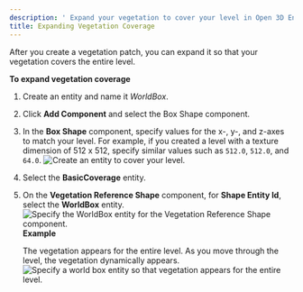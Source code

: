 ```yaml
---
description: ' Expand your vegetation to cover your level in Open 3D Engine. '
title: Expanding Vegetation Coverage
---
```


After you create a vegetation patch, you can expand it so that your vegetation covers the entire level.

**To expand vegetation coverage**

1. Create an entity and name it *WorldBox*.

1. Click **Add Component** and select the Box Shape component.

1. In the **Box Shape** component, specify values for the x-, y-, and z-axes to match your level. For example, if you created a level with a texture dimension of 512 x 512, specify similar values such as `512.0`, `512.0`, and `64.0`.
![Create an entity to cover your level.](/images/user-guide/vegetation/dynamic/expanding-vegetation-coverage-1.png)

1. Select the **BasicCoverage** entity.

1. On the **Vegetation Reference Shape** component, for **Shape Entity Id**, select the **WorldBox** entity.
![Specify the WorldBox entity for the Vegetation Reference Shape component.](/images/user-guide/vegetation/dynamic/expanding-vegetation-coverage-2.png)
**Example**

   The vegetation appears for the entire level. As you move through the level, the vegetation dynamically appears.
![Specify a world box entity so that vegetation appears for the entire level.](/images/user-guide/vegetation/dynamic/expanding-vegetation-coverage-3.png)
